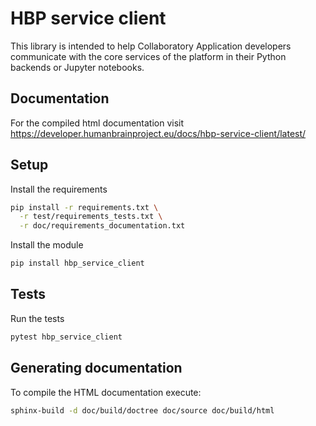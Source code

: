 # HBP service client

This library is intended to help Collaboratory Application developers communicate with the core services of the platform in their Python backends or Jupyter notebooks.

## Documentation

For the compiled html documentation visit https://developer.humanbrainproject.eu/docs/hbp-service-client/latest/

## Setup

Install the requirements
```bash
pip install -r requirements.txt \
  -r test/requirements_tests.txt \
  -r doc/requirements_documentation.txt
```

Install the module
```bash
pip install hbp_service_client
```

## Tests
Run the tests
```bash
pytest hbp_service_client
```

## Generating documentation

To compile the HTML documentation execute:

```bash
sphinx-build -d doc/build/doctree doc/source doc/build/html
```
